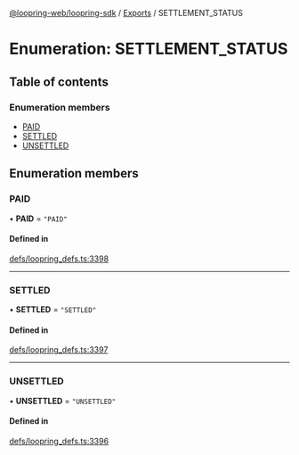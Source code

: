 [@loopring-web/loopring-sdk](../README.md) / [Exports](../modules.md) / SETTLEMENT\_STATUS

# Enumeration: SETTLEMENT\_STATUS

## Table of contents

### Enumeration members

- [PAID](SETTLEMENT_STATUS.md#paid)
- [SETTLED](SETTLEMENT_STATUS.md#settled)
- [UNSETTLED](SETTLEMENT_STATUS.md#unsettled)

## Enumeration members

### PAID

• **PAID** = `"PAID"`

#### Defined in

[defs/loopring_defs.ts:3398](https://github.com/Loopring/loopring_sdk/blob/81e0b16/src/defs/loopring_defs.ts#L3398)

___

### SETTLED

• **SETTLED** = `"SETTLED"`

#### Defined in

[defs/loopring_defs.ts:3397](https://github.com/Loopring/loopring_sdk/blob/81e0b16/src/defs/loopring_defs.ts#L3397)

___

### UNSETTLED

• **UNSETTLED** = `"UNSETTLED"`

#### Defined in

[defs/loopring_defs.ts:3396](https://github.com/Loopring/loopring_sdk/blob/81e0b16/src/defs/loopring_defs.ts#L3396)
